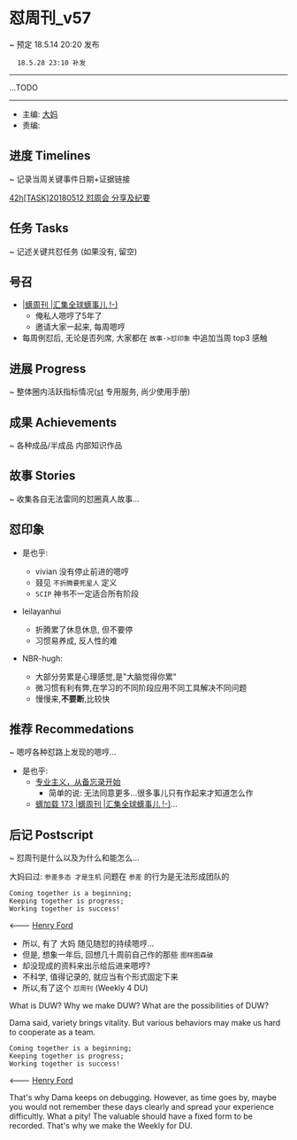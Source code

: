 # 怼周刊_v57
~ 预定 18.5.14 20:20 发布

      18.5.28 23:10 补发

-----------------------------------------

...TODO


-----------------------------------------

- 主编: [大妈](http://du.zoomquiet.io/2014-02/ac0-zq/)
- 责编:


## 进度 Timelines
~ 记录当周关键事件日期+证据链接

[42h[TASK]20180512 怼周会 分享及纪要](https://github.com/DebugUself/du4proto/issues/400)

## 任务 Tasks
~ 记述关键共怼任务 (如果没有, 留空)

## 号召

- [|蠎周刊 |汇集全球蠎事儿 !-)](http://weekly.pychina.org/archives.html)
    + 俺私人嗯哼了5年了
    + 邀请大家一起来, 每周嗯哼
- 每周例怼后, 无论是否列席, 大家都在 `故事->怼印象` 中追加当周 top3 感触


## 进展 Progress
~ 整体圈内活跃指标情况([st](https://github.com/DebugUself/du4proto/tree/DU_tools/st) 专用服务, 尚少使用手册)



## 成果 Achievements
~ 各种成品/半成品 内部知识作品


## 故事 Stories
~ 收集各自无法雷同的怼圈真人故事...


## 怼印象

- 是也乎:
    + vivian 没有停止前进的嗯哼
    + 叕见 `不折腾要死星人` 定义
    + `SCIP` 神书不一定适合所有阶段

- leilayanhui
    + 折腾累了休息休息, 但不要停
    + 习惯易养成, 反人性的难

- NBR-hugh:
    + 大部分劳累是心理感觉,是"大脑觉得你累"
    + 微习惯有利有弊,在学习的不同阶段应用不同工具解决不同问题
    + 慢慢来,**不要断**,比较快

## 推荐 Recommedations
~ 嗯哼各种怼路上发现的嗯哼...

- 是也乎:
    + [专业主义，从备忘录开始](https://mp.weixin.qq.com/s/sZAX63JEjjlr5Zsw9eOK4Q)
        * 简单的说: 无法同意更多...很多事儿只有作起来才知道怎么作
    + [蠎加载 173 \|蠎周刊 \|汇集全球蠎事儿 \!\-\)](http://weekly.pychina.org/importpython/importpython-173.html)...




## 后记 Postscript
~ 怼周刊是什么以及为什么和能怎么...

大妈曰过: `参差多态 才是生机`
问题在 `参差` 的行为是无法形成团队的

    Coming together is a beginning;
    Keeping together is progress;
    Working together is success!

<--- [Henry Ford](https://www.brainyquote.com/quotes/quotes/h/henryford121997.html)

- 所以, 有了 大妈 随见随怼的持续嗯哼...
- 但是, 想象一年后, 回想几十周前自己作的那些 `图样图森破`
- 却没现成的资料来出示给后进来嗯哼?
- 不科学, 值得记录的, 就应当有个形式固定下来
- 所以,有了这个 `怼周刊` (Weekly 4 DU)

What is DUW?
Why we make DUW?
What are the possibilities of DUW?

Dama said, variety brings vitality.
But various behaviors may make us hard to cooperate as a team.

    Coming together is a beginning;
    Keeping together is progress;
    Working together is success!

<--- [Henry Ford](https://www.brainyquote.com/quotes/quotes/h/henryford121997.html)

That's why Dama keeps on debugging.
However, as time goes by, maybe you would not remember these days clearly and spread your experience difficultly.
What a pity!
The valuable should have a fixed form to be recorded.
That's why we make the Weekly for DU.
